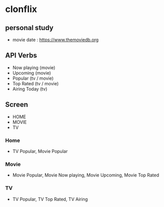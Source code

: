 # clonflix

## personal study
- movie date : https://www.themoviedb.org

## API Verbs
- Now playing (movie)
- Upcoming (movie)
- Popular (tv / movie)
- Top Rated (tv / movie)
- Airing Today (tv)

## Screen
- HOME
- MOVIE
- TV

### Home
- TV Popular, Movie Popular

### Movie
- Movie Popular, Movie Now playing, Movie Upcoming, Movie Top Rated

### TV
- TV Popular, TV Top Rated, TV Airing